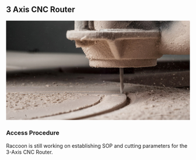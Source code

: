 ## 3 Axis CNC Router
![3-axis CNC Router](/assets/img/hardware/router-closeup-1.jpg)

### Access Procedure
Raccoon is still working on establishing SOP and cutting parameters for the 3-Axis CNC Router.
